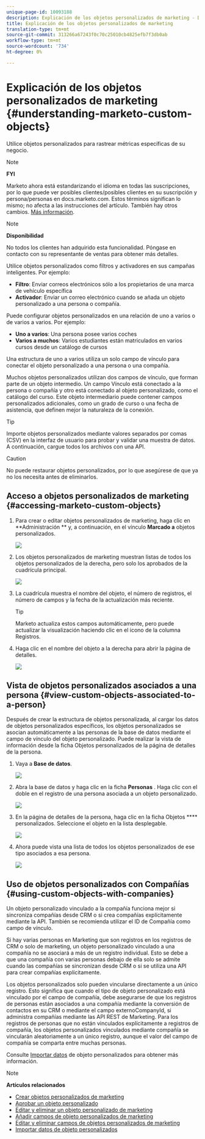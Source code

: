 ```yaml
---
unique-page-id: 10093188
description: Explicación de los objetos personalizados de marketing - Documentos de marketing - Documentación del producto
title: Explicación de los objetos personalizados de marketing
translation-type: tm+mt
source-git-commit: 313266a67243f0c70c25010cb4825efb7f3db0ab
workflow-type: tm+mt
source-wordcount: '734'
ht-degree: 0%

---
```



# Explicación de los objetos personalizados de marketing {#understanding-marketo-custom-objects}

Utilice objetos personalizados para rastrear métricas específicas de su negocio.

>[!NOTE]
>
>**FYI**
>
>Marketo ahora está estandarizando el idioma en todas las suscripciones, por lo que puede ver posibles clientes/posibles clientes en su suscripción y persona/personas en docs.marketo.com. Estos términos significan lo mismo; no afecta a las instrucciones del artículo. También hay otros cambios. [Más información](http://docs.marketo.com/display/DOCS/Updates+to+Marketo+Terminology).

>[!NOTE]
>
>**Disponibilidad**
>
>No todos los clientes han adquirido esta funcionalidad. Póngase en contacto con su representante de ventas para obtener más detalles.

Utilice objetos personalizados como filtros y activadores en sus campañas inteligentes. Por ejemplo:

* **Filtro**: Enviar correos electrónicos sólo a los propietarios de una marca de vehículo específica
* **Activador**: Enviar un correo electrónico cuando se añada un objeto personalizado a una persona o compañía.

Puede configurar objetos personalizados en una relación de uno a varios o de varios a varios. Por ejemplo:

* **Uno a varios**: Una persona posee varios coches
* **Varios a muchos**: Varios estudiantes están matriculados en varios cursos desde un catálogo de cursos

Una estructura de uno a varios utiliza un solo campo de vínculo para conectar el objeto personalizado a una persona o una compañía.

Muchos objetos personalizados utilizan dos campos de vínculo, que forman parte de un objeto intermedio. Un campo Vínculo está conectado a la persona o compañía y otro está conectado al objeto personalizado, como el catálogo del curso. Este objeto intermediario puede contener campos personalizados adicionales, como un grado de curso o una fecha de asistencia, que definen mejor la naturaleza de la conexión.

>[!TIP]
>
>Importe objetos personalizados mediante valores separados por comas (CSV) en la interfaz de usuario para probar y validar una muestra de datos. A continuación, cargue todos los archivos con una API.

>[!CAUTION]
>
>No puede restaurar objetos personalizados, por lo que asegúrese de que ya no los necesita antes de eliminarlos.

## Acceso a objetos personalizados de marketing {#accessing-marketo-custom-objects}

1. Para crear o editar objetos personalizados de marketing, haga clic en **Administración ** y, a continuación, en el vínculo **Marcado a** objetos personalizados.

   ![](assets/image2016-5-18-16-3a59-3a30.png)

1. Los objetos personalizados de marketing muestran listas de todos los objetos personalizados de la derecha, pero solo los aprobados de la cuadrícula principal.

   ![](assets/image2016-6-10-15-3a14-3a18.png)

1. La cuadrícula muestra el nombre del objeto, el número de registros, el número de campos y la fecha de la actualización más reciente.

   >[!TIP]
   >
   >Marketo actualiza estos campos automáticamente, pero puede actualizar la visualización haciendo clic en el icono de la columna Registros.

1. Haga clic en el nombre del objeto a la derecha para abrir la página de detalles.

   ![](assets/image2016-6-10-15-3a15-3a29.png)

## Vista de objetos personalizados asociados a una persona {#view-custom-objects-associated-to-a-person}

Después de crear la estructura de objetos personalizada, al cargar los datos de objetos personalizados específicos, los objetos personalizados se asocian automáticamente a las personas de la base de datos mediante el campo de vínculo del objeto personalizado. Puede realizar la vista de información desde la ficha Objetos personalizados de la página de detalles de la persona.

1. Vaya a **Base de datos**.

   ![](assets/db.png)

1. Abra la base de datos y haga clic en la ficha **Personas** . Haga clic con el doble en el registro de una persona asociada a un objeto personalizado.

   ![](assets/five.png)

1. En la página de detalles de la persona, haga clic en la ficha Objetos **** personalizados. Seleccione el objeto en la lista desplegable.

   ![](assets/six.png)

1. Ahora puede vista una lista de todos los objetos personalizados de ese tipo asociados a esa persona.

   ![](assets/seven.png)

## Uso de objetos personalizados con Compañías {#using-custom-objects-with-companies}

Un objeto personalizado vinculado a la compañía funciona mejor si sincroniza compañías desde CRM o si crea compañías explícitamente mediante la API. También se recomienda utilizar el ID de Compañía como campo de vínculo.

Si hay varias personas en Marketing que son registros en los registros de CRM o solo de marketing, un objeto personalizado vinculado a una compañía no se asociará a más de un registro individual. Esto se debe a que una compañía con varias personas debajo de ella solo se admite cuando las compañías se sincronizan desde CRM o si se utiliza una API para crear compañías explícitamente.

Los objetos personalizados solo pueden vincularse directamente a un único registro. Esto significa que cuando el tipo de objeto personalizado está vinculado por el campo de compañía, debe asegurarse de que los registros de personas están asociados a una compañía mediante la conversión de contactos en su CRM o mediante el campo externoCompanyId, si administra compañías mediante las API REST de Marketing. Para los registros de personas que no están vinculados explícitamente a registros de compañía, los objetos personalizados vinculados mediante compañía se vincularán aleatoriamente a un único registro, aunque el valor del campo de compañía se comparta entre muchas personas.

Consulte [Importar datos](import-custom-object-data.md) de objeto personalizados para obtener más información.

>[!NOTE]
>
>**Artículos relacionados**
>
>* [Crear objetos personalizados de marketing](create-marketo-custom-objects.md)
>* [Aprobar un objeto personalizado](approve-a-custom-object.md)
>* [Editar y eliminar un objeto personalizado de marketing](edit-and-delete-a-marketo-custom-object.md)
>* [Añadir campos de objeto personalizados de marketing](add-marketo-custom-object-fields.md)
>* [Editar y eliminar campos de objetos personalizados de marketing](edit-and-delete-marketo-custom-object-fields.md)
>* [Importar datos de objeto personalizados](import-custom-object-data.md)

>



